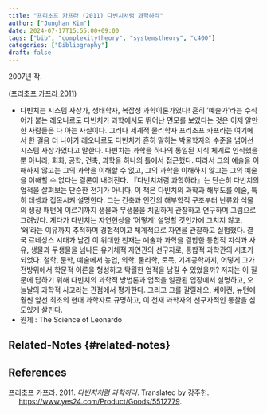 ```yaml
---
title: "프리초프 카프라 (2011) 다빈치처럼 과학하라"
author: ["Junghan Kim"]
date: 2024-07-17T15:55:00+09:00
tags: ["bib", "complexitytheory", "systemstheory", "c400"]
categories: ["Bibliography"]
draft: false
---
```


2007년 작.

(<a href="#citeproc_bib_item_1">프리초프 카프라 2011</a>)

-   다빈치는 시스템 사상가, 생태학자, 복잡성 과학이론가였다! 흔히 ’예술가’라는 수식어가 붙는 레오나르도 다빈치가 과학에서도 뛰어난 면모를 보였다는 것은 이제 알만한 사람들은 다 아는 사실이다. 그러나 세계적 물리학자 프리초프 카프라는 여기에서 한 걸음 더 나아가 레오나르도 다빈치가 흔히 말하는 박물학자의 수준을 넘어선 시스템 사상가였다고 말한다. 다빈치는 과학을 하나의 통일된 지식 체계로 인식했을 뿐 아니라, 회화, 공학, 건축, 과학을 하나의 틀에서 접근했다. 따라서 그의 예술을 이해하지 않고는 그의 과학을 이해할 수 없고, 그의 과학을 이해하지 않고는 그의 예술을 이해할 수 없다는 결론이 내려진다. 『다빈치처럼 과학하라』는 단순히 다빈치의 업적을 살펴보는 단순한 전기가 아니다. 이 책은 다빈치의 과학과 해부도를 예술, 특히 데셍과 접목시켜 설명한다. 그는 건축과 인간의 해부학적 구조부터 난류와 식물의 생장 패턴에 이르기까지 생물과 무생물을 치밀하게 관찰하고 연구하며 그림으로 그려냈다. 게다가 다빈치는 자연현상을 ’어떻게’ 설명할 것인가에 그치지 않고, ’왜’라는 이유까지 추적하며 경험적이고 체계적으로 자연을 관찰하고 실험했다. 결국 르네상스 시대가 남긴 이 위대한 천재는 예술과 과학을 결합한 통합적 지식과 사유, 생물과 무생물을 넘나든 유기체적 자연관의 선구자로, 통합적 과학관의 시초가 되었다. 철학, 문학, 예술에서 농업, 의학, 물리학, 토목, 기계공학까지, 어떻게 그가 전방위에서 학문적 이론을 형성하고 탁월한 업적을 남길 수 있었을까? 저자는 이 질문에 답하기 위해 다빈치의 과학적 방법론과 업적을 일관된 입장에서 설명하고, 오늘날의 과학적 사고라는 관점에서 평가한다. 그리고 그를 갈릴레오, 베이컨, 뉴턴에 훨씬 앞선 최초의 현대 과학자로 규명하고, 이 천재 과학자의 선구자적인 통찰을 심도있게 살핀다.
-   원제 : The Science of Leonardo


## Related-Notes {#related-notes}

## References

<style>.csl-entry{text-indent: -1.5em; margin-left: 1.5em;}</style><div class="csl-bib-body">
  <div class="csl-entry"><a id="citeproc_bib_item_1"></a>프리초프 카프라. 2011. <i>다빈치처럼 과학하라</i>. Translated by 강주헌. <a href="https://www.yes24.com/Product/Goods/5512779">https://www.yes24.com/Product/Goods/5512779</a>.</div>
</div>
